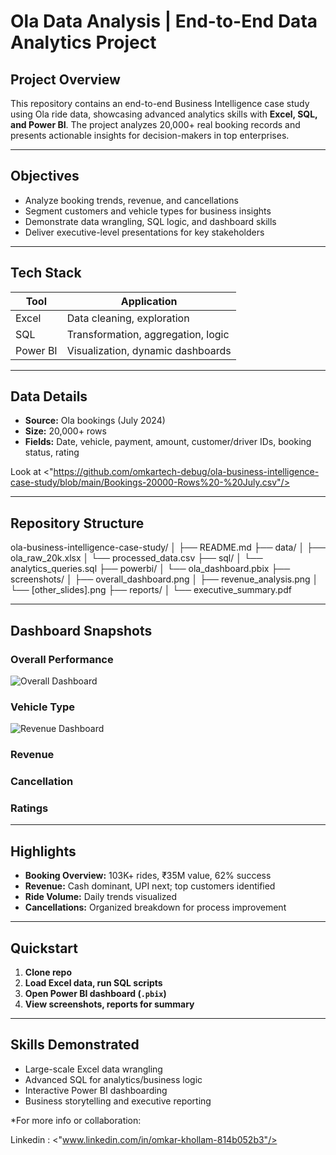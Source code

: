 # Ola Data Analysis | End-to-End Data Analytics Project

## Project Overview

This repository contains an end-to-end Business Intelligence case study using Ola ride data, showcasing advanced analytics skills with **Excel, SQL, and Power BI**. The project analyzes 20,000+ real booking records and presents actionable insights for decision-makers in top enterprises.

---

## Objectives

- Analyze booking trends, revenue, and cancellations
- Segment customers and vehicle types for business insights
- Demonstrate data wrangling, SQL logic, and dashboard skills
- Deliver executive-level presentations for key stakeholders

---

## Tech Stack

| Tool         | Application                        |
|--------------|------------------------------------|
| Excel        | Data cleaning, exploration         |
| SQL          | Transformation, aggregation, logic |
| Power BI     | Visualization, dynamic dashboards  |

---

## Data Details

- **Source:** Ola bookings (July 2024)
- **Size:** 20,000+ rows
- **Fields:** Date, vehicle, payment, amount, customer/driver IDs, booking status, rating

Look at <"https://github.com/omkartech-debug/ola-business-intelligence-case-study/blob/main/Bookings-20000-Rows%20-%20July.csv"/>

---

## Repository Structure

ola-business-intelligence-case-study/
│
├── README.md
├── data/
│ ├── ola_raw_20k.xlsx
│ └── processed_data.csv
├── sql/
│ └── analytics_queries.sql
├── powerbi/
│ └── ola_dashboard.pbix
├── screenshots/
│ ├── overall_dashboard.png
│ ├── revenue_analysis.png
│ └── [other_slides].png
├── reports/
│ └── executive_summary.pdf


---

## Dashboard Snapshots

### Overall Performance
![Overall Dashboard](screenshots/overall_dashboard.png)

### Vehicle Type
![Revenue Dashboard](screenshots/revenue_analysis.png)

### Revenue


### Cancellation


### Ratings



---

## Highlights

- **Booking Overview:** 103K+ rides, ₹35M value, 62% success
- **Revenue:** Cash dominant, UPI next; top customers identified
- **Ride Volume:** Daily trends visualized
- **Cancellations:** Organized breakdown for process improvement

---

## Quickstart

1. **Clone repo**  
2. **Load Excel data, run SQL scripts**  
3. **Open Power BI dashboard (`.pbix`)**  
4. **View screenshots, reports for summary**

---

## Skills Demonstrated

- Large-scale Excel data wrangling
- Advanced SQL for analytics/business logic
- Interactive Power BI dashboarding
- Business storytelling and executive reporting


*For more info or collaboration: 

Linkedin : <"www.linkedin.com/in/omkar-khollam-814b052b3"/>


